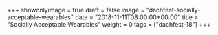 +++
showonlyimage = true
draft = false
image = "dachfest-socially-acceptable-wearables"
date = "2018-11-11T08:00:00+00:00"
title = "Socially Acceptable Wearables"
weight = 0
tags = ["dachfest-18"]
+++



